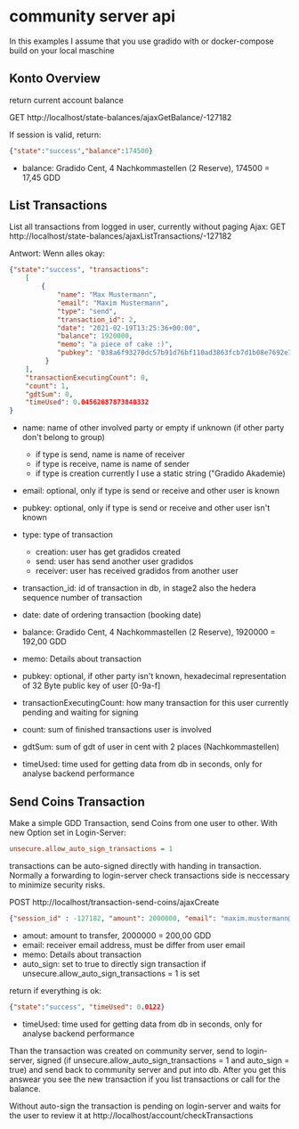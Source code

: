 # community server api

In this examples I assume that you use gradido with or docker-compose build on your local maschine

## Konto Overview
return current account balance

GET http://localhost/state-balances/ajaxGetBalance/-127182

If session is valid, return:
```json
{"state":"success","balance":174500}
```
- balance: Gradido Cent, 4 Nachkommastellen (2 Reserve), 174500 = 17,45 GDD

## List Transactions
List all transactions from logged in user, currently without paging 
Ajax:
GET http://localhost/state-balances/ajaxListTransactions/-127182

Antwort: 
Wenn alles okay: 
```json
{"state":"success", "transactions": 
	[
		{
			"name": "Max Mustermann",
			"email": "Maxim Mustermann", 
			"type": "send",
			"transaction_id": 2,
			"date": "2021-02-19T13:25:36+00:00",
			"balance": 1920000,
			"memo": "a piece of cake :)",
			"pubkey": "038a6f93270dc57b91d76bf110ad3863fcb7d1b08e7692e793fcdb4467e5b6a7"
		 }
	],
	"transactionExecutingCount": 0,
	"count": 1,
	"gdtSum": 0,
	"timeUsed": 0.04562687873840332
}
```

- name: name of other involved party or empty if unknown (if other party don't belong to group)
  - if type is send, name is name of receiver 
  - if type is receive, name is name of sender 
  - if type is creation currently I use a static string ("Gradido Akademie)
- email: optional, only if type is send or receive and other user is known
- pubkey: optional, only if type is send or receive and other user isn't known 
- type: type of transaction
  - creation: user has get gradidos created
  - send: user has send another user gradidos
  - receiver: user has received gradidos from another user
- transaction_id: id of transaction in db, in stage2 also the hedera sequence number of transaction 
- date: date of ordering transaction (booking date)
- balance: Gradido Cent, 4 Nachkommastellen (2 Reserve), 1920000 = 192,00 GDD
- memo: Details about transaction
- pubkey: optional, if other party isn't known, hexadecimal representation of 32 Byte public key of user [0-9a-f]

- transactionExecutingCount: how many transaction for this user currently pending and waiting for signing
- count: sum of finished transactions user is involved
- gdtSum: sum of gdt of user in cent with 2 places (Nachkommastellen)
- timeUsed: time used for getting data from db in seconds, only for analyse backend performance

## Send Coins Transaction
Make a simple GDD Transaction, send Coins from one user to other. 
With new Option set in Login-Server: 
```ini
unsecure.allow_auto_sign_transactions = 1
```
transactions can be auto-signed directly with handing in transaction.
Normally a forwarding to login-server check transactions side is neccessary to minimize security risks.

POST http://localhost/transaction-send-coins/ajaxCreate
```json
{"session_id" : -127182, "amount": 2000000, "email": "maxim.mustermann@gmail.com", "memo":"Thank you :)", "auto_sign": true}
```
- amout: amount to transfer, 2000000 = 200,00 GDD
- email: receiver email address, must be differ from user email
- memo: Details about transaction 
- auto_sign: set to true to directly sign transaction if unsecure.allow_auto_sign_transactions = 1 is set

return if everything is ok:
```json
{"state":"success", "timeUsed": 0.0122}
```
- timeUsed: time used for getting data from db in seconds, only for analyse backend performance

Than the transaction was created on community server, send to login-server, signed (if unsecure.allow_auto_sign_transactions = 1 and auto_sign = true)
and send back to community server and put into db. 
After you get this answear you see the new transaction if you list transactions or call for the balance.

Without auto-sign the transaction is pending on login-server and waits for the user to review it at 
http://localhost/account/checkTransactions


